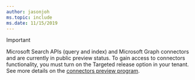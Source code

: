 ```yaml
---
author: jasonjoh
ms.topic: include
ms.date: 11/15/2019
---
```


<!-- markdownlint-disable MD041-->

> [!IMPORTANT]
> Microsoft Search APIs (query and index) and Microsoft Graph connectors and  are currently in public preview status. To gain access to connectors functionality, you must turn on the Targeted release option in your tenant. See more details on the [connectors preview program](https://docs.microsoft.com/microsoftsearch/connectors-preview).
